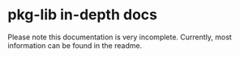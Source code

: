 # pkg-lib in-depth docs

Please note this documentation is very incomplete. Currently, most information can be found in the readme.
